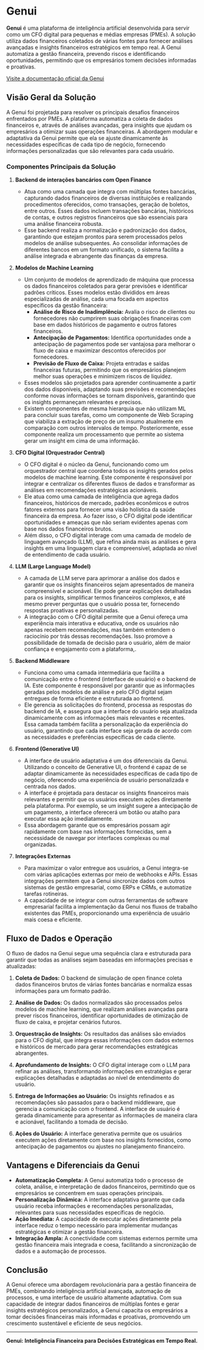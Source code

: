 # Genui

**Genui** é uma plataforma de inteligência artificial desenvolvida para servir como um CFO digital para pequenas e médias empresas (PMEs). A solução utiliza dados financeiros coletados de várias fontes para fornecer análises avançadas e insights financeiros estratégicos em tempo real. A Genui automatiza a gestão financeira, prevendo riscos e identificando oportunidades, permitindo que os empresários tomem decisões informadas e proativas.

[Visite a documentação oficial da Genui](https://noymaxx.gitbook.io/genui-1)

## Visão Geral da Solução

A Genui foi projetada para resolver os principais desafios financeiros enfrentados por PMEs. A plataforma automatiza a coleta de dados financeiros e, através de análises avançadas, gera insights que ajudam os empresários a otimizar suas operações financeiras. A abordagem modular e adaptativa da Genui permite que ela se ajuste dinamicamente às necessidades específicas de cada tipo de negócio, fornecendo informações personalizadas que são relevantes para cada usuário.

### Componentes Principais da Solução

1. **Backend de interações bancários com Open Finance**
   - Atua como uma camada que integra com múltiplas fontes bancárias, capturando dados financeiros de diversas instituições e realizando procedimentos oferecidos, como transações, geração de boletos, entre outros. Esses dados incluem transações bancárias, históricos de contas, e outros registros financeiros que são essenciais para uma análise financeira robusta.
   - Esse backend realiza a normalização e padronização dos dados, garantindo que estejam prontos para serem processados pelos modelos de análise subsequentes. Ao consolidar informações de diferentes bancos em um formato unificado, o sistema facilita a análise integrada e abrangente das finanças da empresa.

2. **Modelos de Machine Learning**
   - Um conjunto de modelos de aprendizado de máquina que processa os dados financeiros coletados para gerar previsões e identificar padrões críticos. Esses modelos estão divididos em áreas especializadas de análise, cada uma focada em aspectos específicos da gestão financeira:
     - **Análise de Risco de Inadimplência:** Avalia o risco de clientes ou fornecedores não cumprirem suas obrigações financeiras com base em dados históricos de pagamento e outros fatores financeiros.
     - **Antecipação de Pagamentos:** Identifica oportunidades onde a antecipação de pagamentos pode ser vantajosa para melhorar o fluxo de caixa e maximizar descontos oferecidos por fornecedores.
     - **Previsão de Fluxo de Caixa:** Projeta entradas e saídas financeiras futuras, permitindo que os empresários planejem melhor suas operações e minimizem riscos de liquidez.
   - Esses modelos são projetados para aprender continuamente a partir dos dados disponíveis, adaptando suas previsões e recomendações conforme novas informações se tornam disponíveis, garantindo que os insights permaneçam relevantes e precisos.
   - Existem componentes de mesma hierarquia que não utilizam ML para concluir suas tarefas, como um componente de Web Scraping que viabiliza a extração de preço de um insumo atualmente em comparação com outros intervalos de tempo. Posteriormente, esse componente realiza um processamento que permite ao sistema gerar um insight em cima de uma informação.

3. **CFO Digital (Orquestrador Central)**
   - O CFO digital é o núcleo da Genui, funcionando como um orquestrador central que coordena todos os insights gerados pelos modelos de machine learning. Este componente é responsável por integrar e centralizar os diferentes fluxos de dados e transformar as análises em recomendações estratégicas acionáveis.
   - Ele atua como uma camada de inteligência que agrega dados financeiros, históricos de mercado, padrões econômicos e outros fatores externos para fornecer uma visão holística da saúde financeira da empresa. Ao fazer isso, o CFO digital pode identificar oportunidades e ameaças que não seriam evidentes apenas com base nos dados financeiros brutos.
   - Além disso, o CFO digital interage com uma camada de modelo de linguagem avançado (LLM), que refina ainda mais as análises e gera insights em uma linguagem clara e compreensível, adaptada ao nível de entendimento de cada usuário.

4. **LLM (Large Language Model)**
   - A camada de LLM serve para aprimorar a análise dos dados e garantir que os insights financeiros sejam apresentados de maneira compreensível e acionável. Ele pode gerar explicações detalhadas para os insights, simplificar termos financeiros complexos, e até mesmo prever perguntas que o usuário possa ter, fornecendo respostas proativas e personalizadas.
   - A integração com o CFO digital permite que a Genui ofereça uma experiência mais interativa e educativa, onde os usuários não apenas recebem recomendações, mas também entendem o raciocínio por trás dessas recomendações. Isso promove a possibilidade de tomada de decisão para o usuário, além de maior confiança e engajamento com a plataforma,.

5. **Backend Middleware**
   - Funciona como uma camada intermediária que facilita a comunicação entre o frontend (interface de usuário) e o backend de IA. Este componente é responsável por garantir que as informações geradas pelos modelos de análise e pelo CFO digital sejam entregues de forma eficiente e estruturada ao frontend.
   - Ele gerencia as solicitações do frontend, processa as respostas do backend de IA, e assegura que a interface do usuário seja atualizada dinamicamente com as informações mais relevantes e recentes. Essa camada também facilita a personalização da experiência do usuário, garantindo que cada interface seja gerada de acordo com as necessidades e preferências específicas de cada cliente.

6. **Frontend (Generative UI)**
   - A interface de usuário adaptativa é um dos diferenciais da Genui. Utilizando o conceito de Generative UI, o frontend é capaz de se adaptar dinamicamente às necessidades específicas de cada tipo de negócio, oferecendo uma experiência de usuário personalizada e centrada nos dados.
   - A interface é projetada para destacar os insights financeiros mais relevantes e permitir que os usuários executem ações diretamente pela plataforma. Por exemplo, se um insight sugere a antecipação de um pagamento, a interface oferecerá um botão ou atalho para executar essa ação imediatamente.
   - Essa abordagem garante que os empresários possam agir rapidamente com base nas informações fornecidas, sem a necessidade de navegar por interfaces complexas ou mal organizadas.

7. **Integrações Externas**
   - Para maximizar o valor entregue aos usuários, a Genui integra-se com várias aplicações externas por meio de webhooks e APIs. Essas integrações permitem que a Genui sincronize dados com outros sistemas de gestão empresarial, como ERPs e CRMs, e automatize tarefas rotineiras.
   - A capacidade de se integrar com outras ferramentas de software empresarial facilita a implementação da Genui nos fluxos de trabalho existentes das PMEs, proporcionando uma experiência de usuário mais coesa e eficiente.

## Fluxo de Dados e Operação

O fluxo de dados na Genui segue uma sequência clara e estruturada para garantir que todas as análises sejam baseadas em informações precisas e atualizadas:

1. **Coleta de Dados:** O backend de simulação de open finance coleta dados financeiros brutos de várias fontes bancárias e normaliza essas informações para um formato padrão.
   
2. **Análise de Dados:** Os dados normalizados são processados pelos modelos de machine learning, que realizam análises avançadas para prever riscos financeiros, identificar oportunidades de otimização de fluxo de caixa, e projetar cenários futuros.

3. **Orquestração de Insights:** Os resultados das análises são enviados para o CFO digital, que integra essas informações com dados externos e históricos de mercado para gerar recomendações estratégicas abrangentes.

4. **Aprofundamento de Insights:** O CFO digital interage com o LLM para refinar as análises, transformando informações em estratégias e gerar explicações detalhadas e adaptadas ao nível de entendimento do usuário.

5. **Entrega de Informações ao Usuário:** Os insights refinados e as recomendações são passados para o backend middleware, que gerencia a comunicação com o frontend. A interface de usuário é gerada dinamicamente para apresentar as informações de maneira clara e acionável, facilitando a tomada de decisão.

6. **Ações do Usuário:** A interface generativa permite que os usuários executem ações diretamente com base nos insights fornecidos, como antecipação de pagamentos ou ajustes no planejamento financeiro.

## Vantagens e Diferenciais da Genui

- **Automatização Completa:** A Genui automatiza todo o processo de coleta, análise, e interpretação de dados financeiros, permitindo que os empresários se concentrem em suas operações principais.
- **Personalização Dinâmica:** A interface adaptativa garante que cada usuário receba informações e recomendações personalizadas, relevantes para suas necessidades específicas de negócio.
- **Ação Imediata:** A capacidade de executar ações diretamente pela interface reduz o tempo necessário para implementar mudanças estratégicas e otimizar a gestão financeira.
- **Integração Ampla:** A conectividade com sistemas externos permite uma gestão financeira mais integrada e coesa, facilitando a sincronização de dados e a automação de processos.

## Conclusão

A Genui oferece uma abordagem revolucionária para a gestão financeira de PMEs, combinando inteligência artificial avançada, automação de processos, e uma interface de usuário altamente adaptativa. Com sua capacidade de integrar dados financeiros de múltiplas fontes e gerar insights estratégicos personalizados, a Genui capacita os empresários a tomar decisões financeiras mais informadas e proativas, promovendo um crescimento sustentável e eficiente de seus negócios.

---
**Genui: Inteligência Financeira para Decisões Estratégicas em Tempo Real.**
